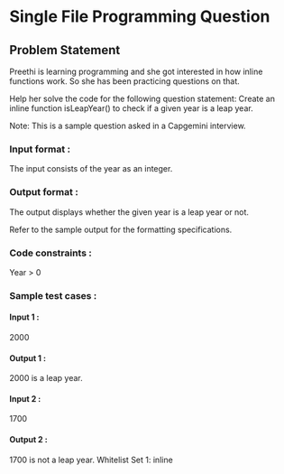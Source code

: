 # Single File Programming Question

## Problem Statement

﻿Preethi is learning programming and she got interested in how inline functions work. So she has been practicing questions on that.

Help her solve the code for the following question statement: Create an inline function isLeapYear() to check if a given year is a leap year.

Note: This is a sample question asked in a Capgemini interview.

### Input format :

The input consists of the year as an integer.

### Output format :

The output displays whether the given year is a leap year or not.

Refer to the sample output for the formatting specifications.

### Code constraints :

Year > 0

### Sample test cases :

#### Input 1 :

2000

#### Output 1 :

2000 is a leap year.

#### Input 2 :

1700

#### Output 2 :

1700 is not a leap year.
Whitelist
Set 1:
inline
